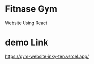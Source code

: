 # Fitnase Gym 
Website Using React

# demo Link 
<a href="https://gym-website-inky-ten.vercel.app/">https://gym-website-inky-ten.vercel.app/</a>
